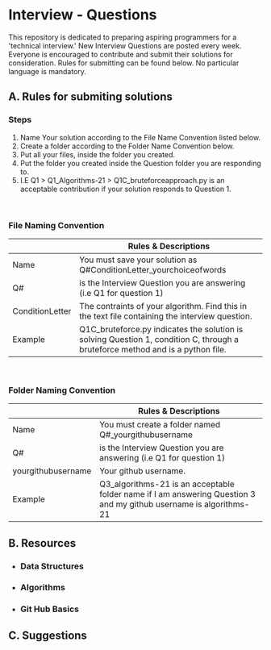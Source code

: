 # Interview - Questions
This repository is dedicated to preparing aspiring programmers for a 'technical interview.' New Interview Questions are posted every week. Everyone is encouraged to contribute and submit their solutions for consideration. Rules for submitting can be found below. No particular language is mandatory.


## A. Rules for submiting solutions

### Steps
1. Name Your solution according to the File Name Convention listed below.
2. Create a folder according to the Folder Name Convention below.
3. Put all your files, inside the folder you created.
4. Put the folder you created inside the Question folder you are responding to.
5. I.E Q1 > Q1_Algorithms-21 > Q1C_bruteforceapproach.py is an acceptable contribution if your solution responds to Question 1.

<br>

###  File Naming Convention
<br> | Rules & Descriptions
------------ | -------------
Name | You must save your solution as Q#ConditionLetter_yourchoiceofwords
Q# | is the Interview Question you are answering (i.e Q1 for question 1)
ConditionLetter | The contraints of your algorithm. Find this in the text file containing the interview question.
Example |Q1C_bruteforce.py indicates the solution is solving Question 1, condition C, through a bruteforce method and is a python file. 

<br>

###  Folder Naming Convention
<br> | Rules & Descriptions
------------ | -------------
Name | You must create a folder named Q#_yourgithubusername
Q# | is the Interview Question you are answering (i.e Q1 for question 1)
yourgithubusername | Your github username. 
Example |Q3_algorithms-21 is an acceptable folder name if I am answering Question 3 and my github username is algorithms-21



## B. Resources
* ### Data Structures
* ### Algorithms
* ### Git Hub Basics


## C. Suggestions 
